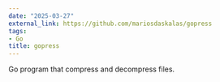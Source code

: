 ```yaml
---
date: "2025-03-27"
external_link: https://github.com/mariosdaskalas/gopress
tags:
- Go
title: gopress
---
```


Go program that compress and decompress files.

<!--more-->
